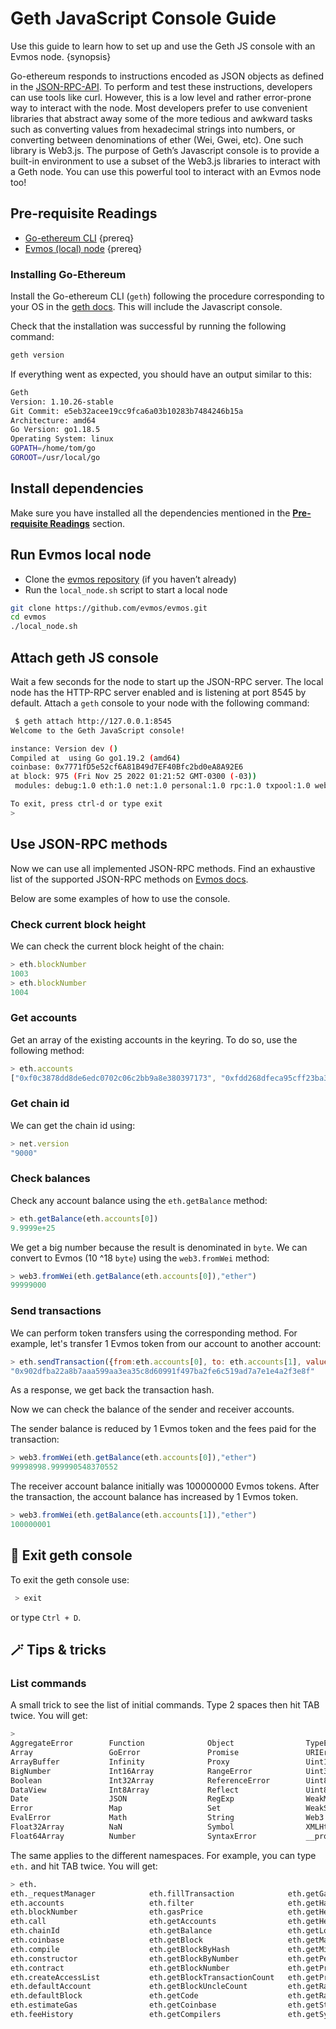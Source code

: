 <!--
order: 6
-->

# Geth JavaScript Console Guide

Use this guide to learn how to set up and use the Geth JS console with an Evmos node. {synopsis}

Go-ethereum responds to instructions encoded as JSON objects as defined in the [JSON-RPC-API](https://geth.ethereum.org/docs/rpc/server). To perform and test these instructions, developers can use tools like curl. However, this is a low level and rather error-prone way to interact with the node. Most developers prefer to use convenient libraries that abstract away some of the more tedious and awkward tasks such as converting values from hexadecimal strings into numbers, or converting between denominations of ether (Wei, Gwei, etc). One such library is Web3.js. The purpose of Geth’s Javascript console is to provide a built-in environment to use a subset of the Web3.js libraries to interact with a Geth node. You can use this powerful tool to interact with an Evmos node too!

## Pre-requisite Readings

- [Go-ethereum CLI](https://geth.ethereum.org/docs/interface/javascript-console) {prereq}
- [Evmos (local) node](https://docs.evmos.org/developers/localnet/single_node.html) {prereq}

### Installing Go-Ethereum

Install the Go-ethereum CLI (`geth`) following the procedure corresponding to your OS in the [geth docs](https://geth.ethereum.org/docs/install-and-build/installing-geth). This will include the Javascript console.

Check that the installation was successful by running the following command:

```bash
geth version
```

If everything went as expected, you should have an output similar to this:

```bash
Geth
Version: 1.10.26-stable
Git Commit: e5eb32acee19cc9fca6a03b10283b7484246b15a
Architecture: amd64
Go Version: go1.18.5
Operating System: linux
GOPATH=/home/tom/go
GOROOT=/usr/local/go
```

## Install dependencies

<!-- markdown-link-check-disable-next-line -->

Make sure you have installed all the dependencies mentioned in the **[Pre-requisite Readings](#pre-requisite-readings)** section.

## Run Evmos local node

- Clone the [evmos repository](https://github.com/evmos/evmos) (if you haven’t already)
- Run the `local_node.sh` script to start a local node

```bash
git clone https://github.com/evmos/evmos.git
cd evmos
./local_node.sh
```

## Attach geth JS console

Wait a few seconds for the node to start up the JSON-RPC server. The local node has the HTTP-RPC server enabled and is listening at port 8545 by default. Attach a `geth` console to your node with the following command:

```bash
 $ geth attach http://127.0.0.1:8545
Welcome to the Geth JavaScript console!

instance: Version dev ()
Compiled at  using Go go1.19.2 (amd64)
coinbase: 0x7771fD5e52cf6A81B49d7EF40Bfc2bd0eA8A92E6
at block: 975 (Fri Nov 25 2022 01:21:52 GMT-0300 (-03))
 modules: debug:1.0 eth:1.0 net:1.0 personal:1.0 rpc:1.0 txpool:1.0 web3:1.0

To exit, press ctrl-d or type exit
> 
```

## Use JSON-RPC methods

Now we can use all implemented JSON-RPC methods. Find an exhaustive list of the supported JSON-RPC methods on [Evmos docs](https://docs.evmos.org/developers/json-rpc/endpoints.html).

Below are some examples of how to use the console.

### Check current block height

We can check the current block height of the chain:

```javascript
> eth.blockNumber
1003
> eth.blockNumber
1004
```

### Get accounts

Get an array of the existing accounts in the keyring. To do so, use the following method:

```javascript
> eth.accounts
["0xf0c3878dd8de6edc0702c06c2bb9a8e380397173", "0xfdd268dfeca95cff23ba385dec161defea031682", "0x35ab07f08f9af9166e9225b3407ad5e63756a084", "0x6a36c1efef7dd58981b3999217cdb3ae720cf330"]
```

### Get chain id

We can get the chain id using:

```javascript
> net.version
"9000"
```

### Check balances

Check any account balance using the `eth.getBalance` method:

```javascript
> eth.getBalance(eth.accounts[0])
9.9999e+25
```

We get a big number because the result is denominated in `byte`. We can convert to Evmos (10 ^18 `byte`) using the `web3.fromWei` method:

```javascript
> web3.fromWei(eth.getBalance(eth.accounts[0]),"ether")
99999000
```

### Send transactions

We can perform token transfers using the corresponding method. For example, let's transfer 1 Evmos token from our account to another account:

```javascript
> eth.sendTransaction({from:eth.accounts[0], to: eth.accounts[1], value: web3.toWei(1, "ether")})
"0x902dfba22a8b7aaa599aa3ea35c8d60991f497ba2fe6c519ad7a7e1e4a2f3e8f"
```

As a response, we get back the transaction hash.

Now we can check the balance of the sender and receiver accounts.

The sender balance is reduced by 1 Evmos token and the fees paid for the transaction:

```javascript
> web3.fromWei(eth.getBalance(eth.accounts[0]),"ether")
99998998.999990548370552
```

The receiver account balance initially was 100000000 Evmos tokens. After the transaction, the account balance has increased by 1 Evmos token.

```javascript
> web3.fromWei(eth.getBalance(eth.accounts[1]),"ether")
100000001
```

## 🚪 Exit geth console

To exit the geth console use:

```bash
 > exit
```

or type `Ctrl + D`.

## 🪄 Tips & tricks

### List commands

A small trick to see the list of initial commands. Type 2 spaces then hit TAB twice. You will get:

```bash
>
AggregateError        Function              Object                TypeError             _consoleWeb3Transport encodeURIComponent    loadScript            toLocaleString
Array                 GoError               Promise               URIError              _setInterval          escape                message               toString
ArrayBuffer           Infinity              Proxy                 Uint16Array           _setTimeout           eth                   net                   txpool
BigNumber             Int16Array            RangeError            Uint32Array           clearInterval         eval                  parseFloat            undefined
Boolean               Int32Array            ReferenceError        Uint8Array            clearTimeout          globalThis            parseInt              unescape
DataView              Int8Array             Reflect               Uint8ClampedArray     console               hasOwnProperty        personal              valueOf
Date                  JSON                  RegExp                WeakMap               constructor           inspect               propertyIsEnumerable  web3
Error                 Map                   Set                   WeakSet               debug                 isFinite              require
EvalError             Math                  String                Web3                  decodeURI             isNaN                 rpc
Float32Array          NaN                   Symbol                XMLHttpRequest        decodeURIComponent    isPrototypeOf         setInterval
Float64Array          Number                SyntaxError           __proto__             encodeURI             jeth                  setTimeout
```

The same applies to the different namespaces. For example, you can type `eth.` and hit TAB twice. You will get:

```bash
> eth.
eth._requestManager            eth.fillTransaction            eth.getGasPrice                eth.getTransaction             eth.protocolVersion
eth.accounts                   eth.filter                     eth.getHashrate                eth.getTransactionCount        eth.resend
eth.blockNumber                eth.gasPrice                   eth.getHeaderByHash            eth.getTransactionFromBlock    eth.sendIBANTransaction
eth.call                       eth.getAccounts                eth.getHeaderByNumber          eth.getTransactionReceipt      eth.sendRawTransaction
eth.chainId                    eth.getBalance                 eth.getLogs                    eth.getUncle                   eth.sendTransaction
eth.coinbase                   eth.getBlock                   eth.getMaxPriorityFeePerGas    eth.getWork                    eth.sign
eth.compile                    eth.getBlockByHash             eth.getMining                  eth.hashrate                   eth.signTransaction
eth.constructor                eth.getBlockByNumber           eth.getPendingTransactions     eth.iban                       eth.submitTransaction
eth.contract                   eth.getBlockNumber             eth.getProof                   eth.icapNamereg                eth.submitWork
eth.createAccessList           eth.getBlockTransactionCount   eth.getProtocolVersion         eth.isSyncing                  eth.syncing
eth.defaultAccount             eth.getBlockUncleCount         eth.getRawTransaction          eth.maxPriorityFeePerGas
eth.defaultBlock               eth.getCode                    eth.getRawTransactionFromBlock eth.mining
eth.estimateGas                eth.getCoinbase                eth.getStorageAt               eth.namereg
eth.feeHistory                 eth.getCompilers               eth.getSyncing                 eth.pendingTransactions
```
